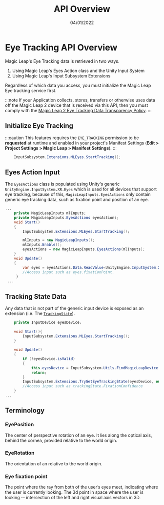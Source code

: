 ﻿---
id: eye-tracking-api-overview
title: API Overview
sidebar_position: 1
date: 04/01/2022
tags: [Unity, Eye Tracking, Input, Overview]
keywords: [Unity, Eye Tracking, Input, Overview]
---

# Eye Tracking API Overview

Magic Leap's Eye Tracking data is retrieved in two ways.

1. Using Magic Leap's Eyes Action class and the Unity Input System
2. Using Magic Leap's Input Subsystem Extensions

Regardless of which data you access, you must initialize the Magic Leap Eye tracking service first.

:::note
If your Application collects, stores, transfers or otherwise uses data off the Magic Leap 2 device that is received via this API, then you must comply with the [Magic Leap 2 Eye Tracking Data Transparency Policy](https://www.magicleap.com/eye-tracking).
:::

## Initialize Eye Tracking

:::caution
This features requires the `EYE_TRACKING` permission to be **requested** at runtime and enabled in your project's Manifest Settings (**Edit > Project Settings > Magic Leap > Manifest Settings**).
:::

```csharp
    InputSubsystem.Extensions.MLEyes.StartTracking();
```

## Eyes Action Input

The `EyesActions` class is populated using Unity's generic `UnityEngine.InputSystem.XR.Eyes` which is used for all devices that support eye tracking, because of this, `MagicLeapInputs.EyesActions` only contain generic eye tracking data, such as fixation point and position of an eye.

```csharp
...
    private MagicLeapInputs mlInputs;
    private MagicLeapInputs.EyesActions eyesActions;
    void Start()
    {
        InputSubsystem.Extensions.MLEyes.StartTracking();

        mlInputs = new MagicLeapInputs();
        mlInputs.Enable();
        eyesActions = new MagicLeapInputs.EyesActions(mlInputs);
    }
    void Update()
    {
        var eyes = eyesActions.Data.ReadValue<UnityEngine.InputSystem.XR.Eyes>();
        //Access input such as eyes.fixationPoint.
     }
 ...
```

## Tracking State Data

 Any data that is not part of the generic input device is exposed as an extension (i.e. The [`TrackingState`](/versioned_docs/version-14-Jun-2023/unity-api/api/UnityEngine.XR.MagicLeap/InputSubsystem/Extensions/MLEyes/UnityEngine.XR.MagicLeap.InputSubsystem.Extensions.MLEyes.State.md)).

```csharp
    private InputDevice eyesDevice;
    
    void Start(){
        InputSubsystem.Extensions.MLEyes.StartTracking();
    }
    
    void Update()
    {
        if (!eyesDevice.isValid)
        {
            this.eyesDevice = InputSubsystem.Utils.FindMagicLeapDevice(InputDeviceCharacteristics.EyeTracking | InputDeviceCharacteristics.TrackedDevice);
            return;
        }
        InputSubsystem.Extensions.TryGetEyeTrackingState(eyesDevice, out var trackingState);
        //Access input such as trackingState.FixationConfidence
    }
...
```

## Terminology

### EyePosition

The center of perspective rotation of an eye. It lies along the optical axis, behind the cornea, provided relative to the world origin.

### EyeRotation

The orientation of an relative to the world origin.  

### Eye fixation point  

The point where the ray from both of the user’s eyes meet, indicating where the user is currently looking. The 3d point in space where the user is looking -- intersection of the left and right visual axis vectors in 3D.

